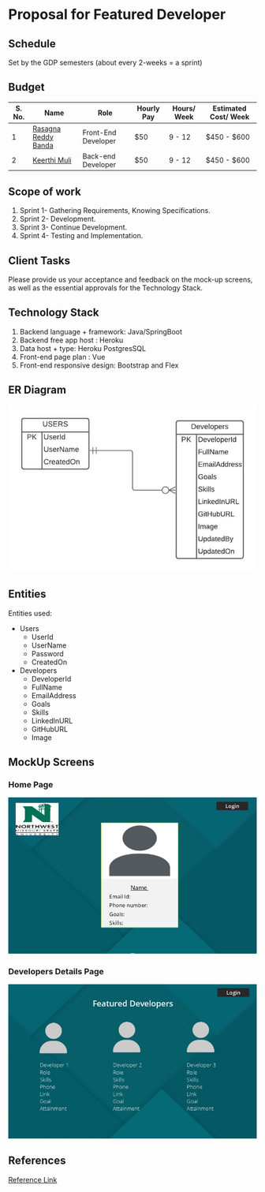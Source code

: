 # Proposal for Featured Developer
## Schedule
Set by the GDP semesters (about every 2-weeks = a sprint)
## Budget
| S. No. | Name                                                            | Role              | Hourly Pay                | Hours/ Week | Estimated Cost/ Week |
|------|--------------------------------------------------------------------|--------------------|------------------------| ------------- | ---------- |
| 1    | [Rasagna Reddy Banda](https://github.com/Rasagna0409/)           | Front-End Developer  | $50 |   9 - 12 |  $450 - $600 |
| 2    | [Keerthi Muli](https://github.com/KeerthiMuli/)                   | Back-end Developer | $50 | 9 - 12 | $450 - $600 |

## Scope of work
<ol>
  <li>Sprint 1- Gathering Requirements, Knowing Specifications.</li>
  <li>Sprint 2- Development.</li>
  <li>Sprint 3- Continue Development.</li>
  <li>Sprint 4- Testing and Implementation.</li>
  </ol>
  
## Client Tasks
Please provide us your acceptance and feedback on the mock-up screens, as well as the essential approvals for the Technology Stack.

## Technology Stack
<ol>
  <li> Backend language + framework: Java/SpringBoot </li>
  <li> Backend free app host : Heroku </li>
  <li> Data host + type: Heroku PostgresSQL </li>
  <li> Front-end page plan : Vue </li>
  <li> Front-end responsive design: Bootstrap and Flex </li>
  </ol>
  
## ER Diagram
![ER](https://github.com/KeerthiMuli/Featured-Developer-Proposal/blob/main/images/ER.jpeg)


## Entities

Entities used:

- Users
    - UserId
    - UserName
    - Password
    - CreatedOn
 - Developers
    - DeveloperId
    - FullName
    - EmailAddress
    - Goals
    - Skills
    - LinkedInURL
    - GitHubURL
    - Image

## MockUp Screens

### Home Page
![Home page](https://github.com/KeerthiMuli/Featured-Developer-Proposal/blob/main/images/openpage.PNG)

### Developers Details Page
![Developes Details Page](https://github.com/KeerthiMuli/Featured-Developer-Proposal/blob/main/images/page2.jpg)

## References
[Reference Link](https://github.com/AbhiRam0099/Proposal4A/blob/main/Proposal.md)

